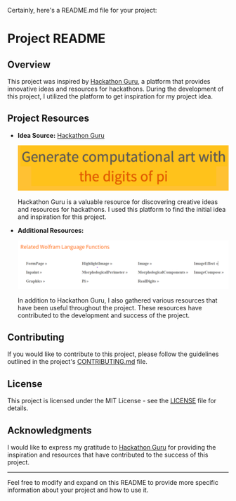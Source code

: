 Certainly, here's a README.md file for your project:

# Project README

## Overview

This project was inspired by [Hackathon Guru](http://hackathon.guru/), a platform that provides innovative ideas and resources for hackathons. During the development of this project, I utilized the platform to get inspiration for my project idea.

## Project Resources

- **Idea Source:** [Hackathon Guru](http://hackathon.guru/)
  
  ![Generated Idea](generated-idea.png)
  
  Hackathon Guru is a valuable resource for discovering creative ideas and resources for hackathons. I used this platform to find the initial idea and inspiration for this project.

- **Additional Resources:**
  
  ![Suggested Tools](suggested-tools.png)
  
  In addition to Hackathon Guru, I also gathered various resources that have been useful throughout the project. These resources have contributed to the development and success of the project.


## Contributing

If you would like to contribute to this project, please follow the guidelines outlined in the project's [CONTRIBUTING.md](../CONTRIBUTING.md) file.

## License

This project is licensed under the MIT License - see the [LICENSE](LICENSE) file for details.

## Acknowledgments

I would like to express my gratitude to [Hackathon Guru](http://hackathon.guru/) for providing the inspiration and resources that have contributed to the success of this project.

---

Feel free to modify and expand on this README to provide more specific information about your project and how to use it.